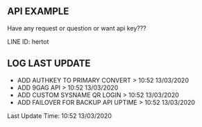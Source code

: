 ## API EXAMPLE ##

Have any request or question or want api key???

LINE ID: hertot



## LOG LAST UPDATE ##

- ADD AUTHKEY TO PRIMARY CONVERT > 10:52 13/03/2020
- ADD 9GAG API > 10:52 13/03/2020
- ADD CUSTOM SYSNAME QR LOGIN > 10:52 13/03/2020
- ADD FAILOVER FOR BACKUP API UPTIME > 10:52 13/03/2020

Last Update Time: 10:52 13/03/2020

